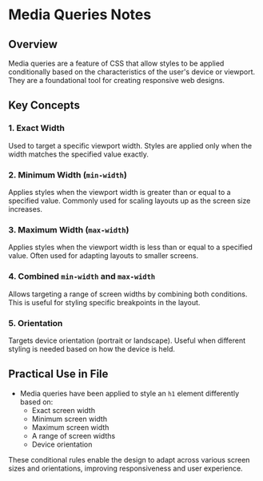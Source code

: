 # Media Queries Notes

## Overview
Media queries are a feature of CSS that allow styles to be applied conditionally based on the characteristics of the user's device or viewport. They are a foundational tool for creating responsive web designs.

## Key Concepts

### 1. Exact Width
Used to target a specific viewport width. Styles are applied only when the width matches the specified value exactly.

### 2. Minimum Width (`min-width`)
Applies styles when the viewport width is greater than or equal to a specified value. Commonly used for scaling layouts up as the screen size increases.

### 3. Maximum Width (`max-width`)
Applies styles when the viewport width is less than or equal to a specified value. Often used for adapting layouts to smaller screens.

### 4. Combined `min-width` and `max-width`
Allows targeting a range of screen widths by combining both conditions. This is useful for styling specific breakpoints in the layout.

### 5. Orientation
Targets device orientation (portrait or landscape). Useful when different styling is needed based on how the device is held.

## Practical Use in File
- Media queries have been applied to style an `h1` element differently based on:
  - Exact screen width
  - Minimum screen width
  - Maximum screen width
  - A range of screen widths
  - Device orientation

These conditional rules enable the design to adapt across various screen sizes and orientations, improving responsiveness and user experience.